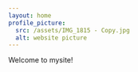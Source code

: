 ```yaml
---
layout: home
profile_picture:
  src: /assets/IMG_1815 - Copy.jpg
  alt: website picture
---
```


<p>
  Welcome to mysite!
</p>
